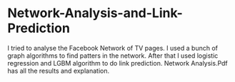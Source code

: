 # Network-Analysis-and-Link-Prediction

I tried to analyse the Facebook Network of TV pages. I used a bunch of graph algorithms to find patters in the network. After that I used logistic regression and LGBM algorithm to do link prediction. Network Analysis.Pdf has all the results and explanation.
